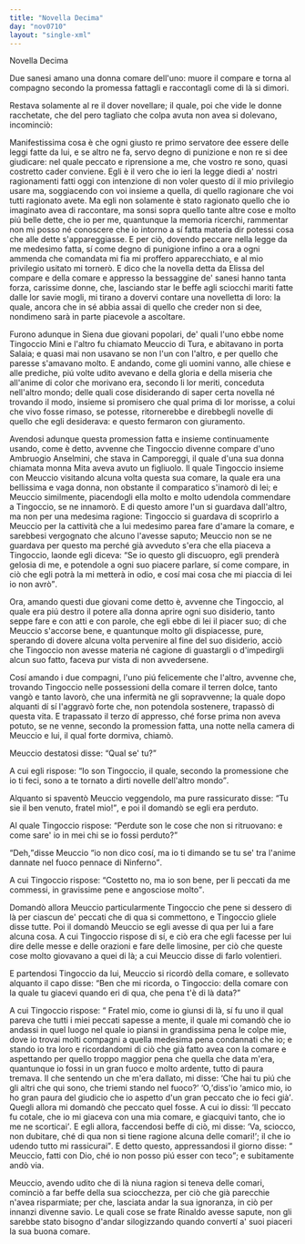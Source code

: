```yaml
---
title: "Novella Decima"
day: "nov0710"
layout: "single-xml"
---
```

<div id="nov0710" type="novella" who="dioneo">
<head>Novella Decima</head>
<argument>
<p>
<milestone id="p07100001"/>Due sanesi amano una donna comare dell'uno: muore il compare e torna al compagno secondo la promessa fattagli e raccontagli come di là si dimori.</p>
</argument>
<div3 type="commentary" who="author">
<p>
<milestone id="p07100002"/>Restava solamente al 
            <name persref="dioneo" type="person">re</name> il dover novellare; il quale, poi che vide le donne racchetate, che del pero tagliato che colpa avuta non avea si dolevano, incominciò:</p>
</div3>
<div3 type="commentary" who="dioneo">
<p>
<milestone id="p07100003"/>Manifestissima cosa è che ogni giusto re primo servatore dee essere delle leggi fatte da lui, e se altro ne fa, servo degno di punizione e non re si dee giudicare: nel quale peccato e riprensione a me, che vostro re sono, quasi costretto cader conviene. 
            <milestone id="p07100004"/>Egli è il vero che io ieri la legge diedi a' nostri ragionamenti fatti oggi con intenzione di non voler questo dí il mio privilegio usare ma, soggiacendo con voi insieme a quella, di quello ragionare che voi tutti ragionato avete. 
            <milestone id="p07100005"/>Ma egli non solamente è stato ragionato quello che io imaginato avea di raccontare, ma sonsi sopra quello tante altre cose e molto piú belle dette, che io per me, quantunque la memoria ricerchi, rammentar non mi posso né conoscere che io intorno a sí fatta materia dir potessi cosa che alle dette s'appareggiasse. 
            <milestone id="p07100006"/>E per ciò, dovendo peccare nella legge da me medesimo fatta, sí come degno di punigione infino a ora a ogni ammenda che comandata mi fia mi proffero apparecchiato, e al mio privilegio usitato mi tornerò. 
            <milestone id="p07100007"/>E dico che la novella detta da 
            <name persref="elissa" type="person">Elissa</name> del compare e della comare e appresso la bessaggine de' sanesi hanno tanta forza, carissime donne, che, lasciando star le beffe agli sciocchi mariti fatte dalle lor savie mogli, mi tirano a dovervi contare una novelletta di loro: la quale, ancora che in sé abbia assai di quello che creder non si dee, nondimeno sarà in parte piacevole a ascoltare.</p>
</div3>
<p>
<milestone id="p07100008"/>Furono adunque in 
          <name placeref="siena" type="place">Siena</name> due giovani popolari, de' quali l'uno ebbe nome 
          <name persref="tingocciomini" type="person">Tingoccio Mini</name> e l'altro fu chiamato 
          <name persref="meucciotura" type="person">Meuccio di Tura</name>, e abitavano in 
          <name placeref="portasalaia" type="place">porta Salaia</name>; e quasi mai non usavano se non l'un con l'altro, e per quello che paresse s'amavano molto. 
          <milestone id="p07100009"/>E andando, come gli uomini vanno, alle chiese e alle prediche, piú volte udito avevano e della gloria e della miseria che all'anime di color che morivano era, secondo li lor meriti, conceduta nell'altro mondo; delle quali cose disiderando di saper certa novella né trovando il modo, insieme si promisero che qual prima di lor morisse, a colui che vivo fosse rimaso, se potesse, ritornerebbe e direbbegli novelle di quello che egli desiderava: e questo fermaron con giuramento.</p>
<p>
<milestone id="p07100010"/>Avendosi adunque questa promession fatta e insieme continuamente usando, come è detto, avvenne che 
          <name persref="tingocciomini" type="person">Tingoccio</name> divenne compare d'uno 
          <name persref="ambruogioanselmini" type="person">Ambruogio Anselmini</name>, che stava in 
          <name placeref="camporeggi" type="place">Camporeggi</name>, il quale d'una sua donna chiamata 
          <name persref="mitaanselmini" type="person">monna Mita</name> aveva avuto un figliuolo. 
          <milestone id="p07100011"/>Il quale 
          <name persref="tingocciomini" type="person">Tingoccio</name> insieme con 
          <name persref="meucciotura" type="person">Meuccio</name> visitando alcuna volta questa sua comare, la quale era una bellissima e vaga donna, non obstante il comparatico s'inamorò di lei; e 
          <name persref="meucciotura" type="person">Meuccio</name> similmente, piacendogli ella molto e molto udendola commendare a 
          <name persref="tingocciomini" type="person">Tingoccio</name>, se ne innamorò. 
          <milestone id="p07100012"/>E di questo amore l'un si guardava dall'altro, ma non per una medesima ragione: 
          <name persref="tingocciomini" type="person">Tingoccio</name> si guardava di scoprirlo a 
          <name persref="meucciotura" type="person">Meuccio</name> per la cattività che a lui medesimo parea fare d'amare la comare, e sarebbesi vergognato che alcuno l'avesse saputo; 
          <name persref="meucciotura" type="person">Meuccio</name> non se ne guardava per questo ma perché già avveduto s'era che ella piaceva a 
          <name persref="tingocciomini" type="person">Tingoccio</name>, laonde egli diceva: 
          <milestone id="p07100013"/>
<q direct="unspecified" who="meucciotura">Se io questo gli discuopro, egli prenderà gelosia di me, e potendole a ogni suo piacere parlare, sí come compare, in ciò che egli potrà la mi metterà in odio, e cosí mai cosa che mi piaccia di lei io non avrò</q>.</p>
<p>
<milestone id="p07100014"/>Ora, amando questi due giovani come detto è, avvenne che 
          <name persref="tingocciomini" type="person">Tingoccio</name>, al quale era piú destro il potere alla 
          <name persref="mitaanselmini" type="person">donna</name> aprire ogni suo disiderio, tanto seppe fare e con atti e con parole, che egli ebbe di lei il piacer suo; di che 
          <name persref="meucciotura" type="person">Meuccio</name> s'accorse bene, e quantunque molto gli dispiacesse, pure, sperando di dovere alcuna volta pervenire al fine del suo disiderio, acciò che 
          <name persref="tingocciomini" type="person">Tingoccio</name> non avesse materia né cagione di guastargli o d'impedirgli alcun suo fatto, faceva pur vista di non avvedersene.</p>
<p>
<milestone id="p07100015"/>Cosí amando i due compagni, l'uno piú felicemente che l'altro, avvenne che, trovando 
          <name persref="tingocciomini" type="person">Tingoccio</name> nelle possessioni della 
          <name persref="mitaanselmini" type="person">comare</name> il terren dolce, tanto vangò e tanto lavorò, che una infermità ne gli sopravvenne; la quale dopo alquanti dí sí l'aggravò forte che, non potendola sostenere, trapassò di questa vita. 
          <milestone id="p07100016"/>E trapassato il terzo dí appresso, ché forse prima non aveva potuto, se ne venne, secondo la promession fatta, una notte nella camera di 
          <name persref="meucciotura" type="person">Meuccio</name> e lui, il qual forte dormiva, chiamò.</p>
<p>
<milestone id="p07100017"/>
<name persref="meucciotura" type="person">Meuccio</name> destatosi disse: 
          <q direct="unspecified" who="meucciotura">Qual se' tu?</q></p>
<p>
<milestone id="p07100018"/>A cui egli rispose: 
          <q direct="unspecified" who="tingocciomini">Io son 
          <name persref="tingocciomini" type="person">Tingoccio</name>, il quale, secondo la promessione che io ti feci, sono a te tornato a dirti novelle dell'altro mondo</q>.</p>
<p>
<milestone id="p07100019"/>Alquanto si spaventò 
          <name persref="meucciotura" type="person">Meuccio</name> veggendolo, ma pure rassicurato disse: 
          <q direct="unspecified" who="meucciotura">Tu sie il ben venuto, 
          <name persref="tingocciomini" type="person">fratel</name> mio!</q>, e poi il domandò se egli era perduto.</p>
<p>
<milestone id="p07100020"/>Al quale 
          <name persref="tingocciomini" type="person">Tingoccio</name> rispose: 
          <q direct="unspecified" who="tingocciomini">Perdute son le cose che non si ritruovano: e come sare' io in mei chi se io fossi perduto?</q></p>
<p>
<milestone id="p07100021"/>
<q direct="unspecified" who="meucciotura">Deh,</q>disse 
          <name persref="meucciotura" type="person">Meuccio</name>
<q direct="unspecified">io non dico cosí, ma io ti dimando se tu se' tra l'anime dannate nel fuoco pennace di 
          <name placeref="inferno" type="place">Ninferno</name></q>.</p>
<p>
<milestone id="p07100022"/>A cui 
          <name persref="tingocciomini" type="person">Tingoccio</name> rispose: 
          <q direct="unspecified" who="tingocciomini">Costetto no, ma io son bene, per li peccati da me commessi, in gravissime pene e angosciose molto</q>.</p>
<p>
<milestone id="p07100023"/>Domandò allora 
          <name persref="meucciotura" type="person">Meuccio</name> particularmente 
          <name persref="tingocciomini" type="person">Tingoccio</name> che pene si dessero di là per ciascun de' peccati che di qua si commettono, e 
          <name persref="tingocciomini" type="person">Tingoccio</name> gliele disse tutte. Poi il domandò 
          <name persref="meucciotura" type="person">Meuccio</name> se egli avesse di qua per lui a fare alcuna cosa. A cui 
          <name persref="tingocciomini" type="person">Tingoccio</name> rispose di sí, e ciò era che egli facesse per lui dire delle messe e delle orazioni e fare delle limosine, per ciò che queste cose molto giovavano a quei di là; a cui 
          <name persref="meucciotura" type="person">Meuccio</name> disse di farlo volentieri.</p>
<p>
<milestone id="p07100024"/>E partendosi 
          <name persref="tingocciomini" type="person">Tingoccio</name> da lui, 
          <name persref="meucciotura" type="person">Meuccio</name> si ricordò della 
          <name persref="mitaanselmini" type="person">comare</name>, e sollevato alquanto il capo disse: 
          <q direct="unspecified" who="meucciotura">Ben che mi ricorda, o 
          <name persref="tingocciomini" type="person">Tingoccio</name>: della comare con la quale tu giacevi quando eri di qua, che pena t'è di là data?</q></p>
<p>
<milestone id="p07100025"/>A cui 
          <name persref="tingocciomini" type="person">Tingoccio</name> rispose: 
          <q direct="unspecified" who="tingocciomini">
<name persref="meucciotura" type="person">Fratel</name> mio, come io giunsi di là, sí fu uno il qual pareva che tutti i miei peccati sapesse a mente, il quale mi comandò che io andassi in quel luogo nel quale io piansi in grandissima pena le colpe mie, dove io trovai molti compagni a quella medesima pena condannati che io; e stando io tra loro e ricordandomi di ciò che già fatto avea con 
          <name persref="mitaanselmini" type="person">la comare</name> e aspettando per quello troppo maggior pena che quella che data m'era, quantunque io fossi in un gran fuoco e molto ardente, tutto di paura tremava. 
          <milestone id="p07100026"/>Il che sentendo un che m'era dallato, mi disse: 
          <q direct="unspecified" who="uomo-0710">Che hai tu piú che gli altri che qui sono, che triemi stando nel fuoco?</q>
<q direct="unspecified" who="tingocciomini">O,</q>diss'io 
          <q direct="unspecified">amico mio, io ho gran paura del giudicio che io aspetto d'un gran peccato che io feci già</q>. 
          <milestone id="p07100027"/>Quegli allora mi domandò che peccato quel fosse. A cui io dissi: 
          <q direct="unspecified" who="tingocciomini">Il peccato fu cotale, che io mi giaceva con una mia comare, e giacquivi tanto, che io me ne scorticai</q>. 
          <milestone id="p07100028"/>E egli allora, faccendosi beffe di ciò, mi disse: 
          <q direct="unspecified" who="uomo-0710">Va, sciocco, non dubitare, ché di qua non si tiene ragione alcuna delle comari!</q>; il che io udendo tutto mi rassicurai</q>. 
          <milestone id="p07100029"/>E detto questo, appressandosi il giorno disse: 
          <q direct="unspecified" who="tingocciomini">
<name persref="meucciotura" type="person">Meuccio</name>, fatti con Dio, ché io non posso piú esser con teco</q>; e subitamente andò via.</p>
<p>
<milestone id="p07100030"/>
<name persref="meucciotura" type="person">Meuccio</name>, avendo udito che di là niuna ragion si teneva delle comari, cominciò a far beffe della sua sciocchezza, per ciò che già parecchie n'avea risparmiate; per che, lasciata andar la sua ignoranza, in ciò per innanzi divenne savio. Le quali cose se 
          <name persref="fraterinaldo" type="person">frate Rinaldo</name> avesse sapute, non gli sarebbe stato bisogno d'andar silogizzando quando convertí a' suoi piaceri la sua buona 
          <name persref="agnesa" type="person">comare</name>.</p>
</div>